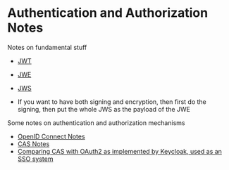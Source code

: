 # Authentication and Authorization Notes

Notes on fundamental stuff

+ [JWT](./jwt.md)
+ [JWE](./jwe.md)
+ [JWS](./jws.md)

+ If you want to have both signing and encryption, then first do the signing,
  then put the whole JWS as the payload of the JWE

Some notes on authentication and authorization mechanisms

+ [OpenID Connect Notes](./openid-connect.md)
+ [CAS Notes](./cas-notes.md)
+ [Comparing CAS with OAuth2 as implemented by Keycloak, used as an SSO system](./cas-vs-oauth.md)
